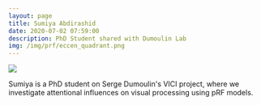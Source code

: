 ```yaml
---
layout: page
title: Sumiya Abdirashid
date: 2020-07-02 07:59:00
description: PhD Student shared with Dumoulin Lab
img: /img/prf/eccen_quadrant.png
---
```


<img class="col one right" src="/img/people/sa.jpg">

Sumiya is a PhD student on Serge Dumoulin's VICI project, where we investigate attentional influences on visual processing using pRF models. 
